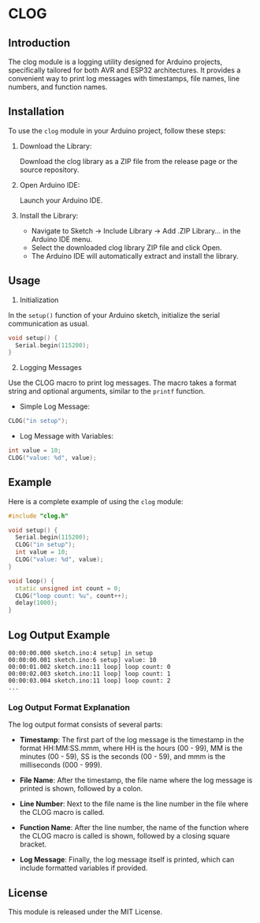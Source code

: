 # CLOG

## Introduction

The clog module is a logging utility designed for Arduino projects, specifically tailored for both AVR and ESP32 architectures. It provides a convenient way to print log messages with timestamps, file names, line numbers, and function names.

## Installation

To use the `clog` module in your Arduino project, follow these steps:

1. Download the Library:

    Download the clog library as a ZIP file from the release page or the source repository.

2. Open Arduino IDE:

    Launch your Arduino IDE.

3. Install the Library:

    - Navigate to Sketch -> Include Library -> Add .ZIP Library... in the Arduino IDE menu.
    - Select the downloaded clog library ZIP file and click Open.
    - The Arduino IDE will automatically extract and install the library.

## Usage

1. Initialization

In the `setup()` function of your Arduino sketch, initialize the serial communication as usual.

```c++
void setup() {
  Serial.begin(115200);
}
```

2. Logging Messages

Use the CLOG macro to print log messages. The macro takes a format string and optional arguments, similar to the `printf` function.

- Simple Log Message:

```c++
CLOG("in setup");
```

- Log Message with Variables:

```c++
int value = 10;
CLOG("value: %d", value);
```

## Example

Here is a complete example of using the `clog` module:

```c++
#include "clog.h"

void setup() {
  Serial.begin(115200);
  CLOG("in setup");
  int value = 10;
  CLOG("value: %d", value);
}

void loop() {
  static unsigned int count = 0;
  CLOG("loop count: %u", count++);
  delay(1000);
}
```

## Log Output Example

```log
00:00:00.000 sketch.ino:4 setup] in setup
00:00:00.001 sketch.ino:6 setup] value: 10
00:00:01.002 sketch.ino:11 loop] loop count: 0
00:00:02.003 sketch.ino:11 loop] loop count: 1
00:00:03.004 sketch.ino:11 loop] loop count: 2
...
```

### Log Output Format Explanation

The log output format consists of several parts:

- **Timestamp**: The first part of the log message is the timestamp in the format HH:MM:SS.mmm, where HH is the hours (00 - 99), MM is the minutes (00 - 59), SS is the seconds (00 - 59), and mmm is the milliseconds (000 - 999).

- **File Name**: After the timestamp, the file name where the log message is printed is shown, followed by a colon.

- **Line Number**: Next to the file name is the line number in the file where the CLOG macro is called.

- **Function Name**: After the line number, the name of the function where the CLOG macro is called is shown, followed by a closing square bracket.

- **Log Message**: Finally, the log message itself is printed, which can include formatted variables if provided.

## License

This module is released under the MIT License.
